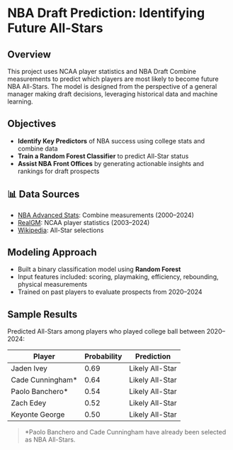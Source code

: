 # NBA Draft Prediction: Identifying Future All-Stars

## Overview
This project uses NCAA player statistics and NBA Draft Combine measurements to predict which players are most likely to become future NBA All-Stars. The model is designed from the perspective of a general manager making draft decisions, leveraging historical data and machine learning.

## Objectives
- **Identify Key Predictors** of NBA success using college stats and combine data
- **Train a Random Forest Classifier** to predict All-Star status
- **Assist NBA Front Offices** by generating actionable insights and rankings for draft prospects

## 📊 Data Sources
- [NBA Advanced Stats](https://www.nba.com/stats/players/advanced): Combine measurements (2000–2024)
- [RealGM](https://basketball.realgm.com/ncaa): NCAA player statistics (2003–2024)
- [Wikipedia](https://en.wikipedia.org/wiki/List_of_NBA_All-Stars): All-Star selections

## Modeling Approach
- Built a binary classification model using **Random Forest**
- Input features included: scoring, playmaking, efficiency, rebounding, physical measurements
- Trained on past players to evaluate prospects from 2020–2024

## Sample Results
Predicted All-Stars among players who played college ball between 2020–2024:

| Player            | Probability | Prediction |
|------------------|-------------|------------|
| Jaden Ivey       | 0.69        | Likely All-Star |
| Cade Cunningham* | 0.64        | Likely All-Star |
| Paolo Banchero*  | 0.54        | Likely All-Star |
| Zach Edey        | 0.52        | Likely All-Star |
| Keyonte George   | 0.50        | Likely All-Star |

> *Paolo Banchero and Cade Cunningham have already been selected as NBA All-Stars.